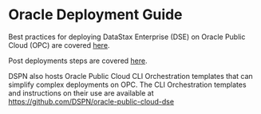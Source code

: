 # Oracle Deployment Guide

Best practices for deploying DataStax Enterprise (DSE) on Oracle Public Cloud (OPC) are covered [here](./bestpractices.md).

Post deployments steps are covered [here](./postdeploy.md).

DSPN also hosts Oracle Public Cloud CLI Orchestration templates that can simplify complex deployments on OPC.  The CLI Orchestration templates and instructions on their use are available at https://github.com/DSPN/oracle-public-cloud-dse
